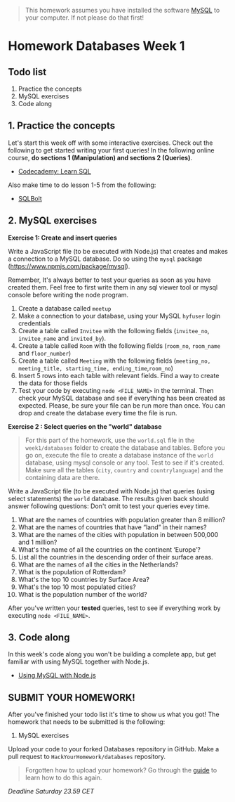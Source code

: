 > This homework assumes you have installed the software [MySQL](https://dev.mysql.com/downloads/installer/) to your computer. If not please do that first!

# Homework Databases Week 1

## **Todo list**

1. Practice the concepts
2. MySQL exercises
3. Code along

## 1. **Practice the concepts**

Let's start this week off with some interactive exercises. Check out the following to get started writing your first queries! In the following online course, **do sections 1 (Manipulation) and sections 2 (Queries)**.

- [Codecademy: Learn SQL](https://www.codecademy.com/learn/learn-sql)

Also make time to do lesson 1-5 from the following:

- [SQLBolt](https://sqlbolt.com/lesson/select_queries_introduction)

## 2. **MySQL exercises**

**Exercise 1: Create and insert queries**

Write a JavaScript file (to be executed with Node.js) that creates and makes a connection to a MySQL database. Do so using the `mysql` package (https://www.npmjs.com/package/mysql).

Remember, It's always  better to test your queries as soon as you have created them. Feel free to first write them in any sql viewer tool or mysql console before writing the node program.

1. Create a database called `meetup`
2. Make a connection to your database, using your MySQL `hyfuser` login credentials
3. Create a table called `Invitee` with the following fields (`invitee_no`, `invitee_name` and `invited_by`).
4. Create a table called `Room` with the following fields (`room_no`, `room_name` and `floor_number`)
5. Create a table called `Meeting` with the following fields (`meeting_no, meeting_title, starting_time, ending_time`,`room_no`)
6. Insert 5 rows into each table with relevant fields. Find a way to create the data for those fields
7. Test your code by executing `node <FILE_NAME>` in the terminal. Then check your MySQL database and see if everything has been created as expected. Please, be sure your file can be run more than once. You can drop and create the database every time the file is run.

**Exercise 2 : Select queries on the "world" database**

> For this part of the homework, use the `world.sql` file in the `week1/databases` folder to create the database and tables. Before you go on, execute the file to create a database instance of the `world` database, using mysql console or any tool. Test to see if it's created. Make sure all the tables (`city`, `country` and `countrylanguage`) and the containing data are there.

Write a JavaScript file (to be executed with Node.js) that queries (using select statements) the `world` database. The results given back should answer following questions:
Don't omit to test your queries evey time.

1. What are the names of countries with population greater than 8 million?
2. What are the names of countries that have “land” in their names?
3. What are the names of the cities with population in between 500,000 and 1 million?
4. What's the name of all the countries on the continent ‘Europe’?
5. List all the countries in the descending order of their surface areas.
6. What are the names of all the cities in the Netherlands?
7. What is the population of Rotterdam?
8. What's the top 10 countries by Surface Area?
9. What's the top 10 most populated cities?
10. What is the population number of the world?

After you've written your **tested** queries, test to see if everything work by executing `node <FILE_NAME>`.

## 3. **Code along**

In this week's code along you won't be building a complete app, but get familiar with using MySQL together with Node.js.

- [Using MySQL with Node.js](https://www.youtube.com/watch?v=EN6Dx22cPRI)

## **SUBMIT YOUR HOMEWORK!**

After you've finished your todo list it's time to show us what you got! The homework that needs to be submitted is the following:

1. MySQL exercises

Upload your code to your forked Databases repository in GitHub. Make a pull request to `HackYourHomework/databases`  repository.

> Forgotten how to upload your homework? Go through the [guide](../hand-in-homework-guide.md) to learn how to do this again.

_Deadline Saturday 23.59 CET_
